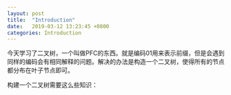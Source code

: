 ```yaml
---
layout: post
title:  "Introduction"
date:   2019-03-12 13:23:45 +0800
categories: Introduction
---
```


今天学习了二叉树，一个叫做PFC的东西。就是编码01用来表示前缀，但是会遇到同样的编码会有相同解释的问题。解决的办法是构造一个二叉树，使得所有的节点都分布在叶子节点即可。

构建一个二叉树需要这么些知识：